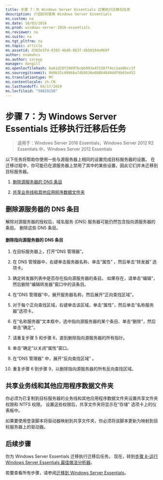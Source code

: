 ```yaml
---
title: 步骤 7：为 Windows Server Essentials 迁移执行迁移后任务
description: 介绍如何使用 Windows Server Essentials
ms.custom: na
ms.date: 10/03/2016
ms.prod: windows-server-2016-essentials
ms.reviewer: na
ms.suite: na
ms.tgt_pltfrm: na
ms.topic: article
ms.assetid: d382e3fd-d393-4bd0-883f-db50104a969f
author: nnamuhcs
ms.author: coreyp
manager: dongill
ms.openlocfilehash: 6a61d28f29097bcb6993a471587f4cc1ae0bcc3f
ms.sourcegitcommit: 0d0b32c8986ba7db9536e0b8648d4ddf9b03e452
ms.translationtype: MT
ms.contentlocale: zh-CN
ms.lasthandoff: 04/17/2019
ms.locfileid: "59819158"
---
```

# <a name="step-7-perform-post-migration-tasks-for-the-windows-server-essentials-migration"></a>步骤 7：为 Windows Server Essentials 迁移执行迁移后任务

>适用于：Windows Server 2016 Essentials，Windows Server 2012 R2 Essentials 中，Windows Server 2012 Essentials

以下任务将帮助你使用一些与源服务器上相同的设置完成目标服务器的设置。 在迁移过程中，你可能已在源服务器上禁用了其中的某些设置，因此它们并未迁移到目标服务器。  
  
1.  [删除源服务器的 DNS 条目](Step-7--Perform-post-migration-tasks-for-the-Windows-Server-Essentials-migration.md#BKMK_DeleteDNSEntries)  
  
2.  [共享业务线和其他应用程序数据文件夹](Step-7--Perform-post-migration-tasks-for-the-Windows-Server-Essentials-migration.md#BKMK_ShareLineOfBusinessAndOtherApplications)  
  
##  <a name="BKMK_DeleteDNSEntries"></a> 删除源服务器的 DNS 条目  
 解除对源服务器的授权后，域名服务 (DNS) 服务器可能仍然包含指向源服务器的条目。 删除这些 DNS 条目。  
  
#### <a name="to-delete-dns-entries-that-point-to-the-source-server"></a>删除指向源服务器的 DNS 条目  
  
1.  在目标服务器上，打开“DNS 管理器”。  
  
2.  在 DNS 管理器中，右键单击服务器名称、单击“属性” ，然后单击“转发器”  选项卡。  
  
3.  确定转发器列表中是否存在指向源服务器的条目。 如果存在，请单击“编辑”，然后删除“编辑转发器”窗口中的该条目。  
  
4.  在“DNS 管理器”中，展开服务器名称，然后展开“正向查找区域”。  
  
5.  对于每个正向查找区域，右键单击该区域，单击“属性”，然后单击“名称服务器”选项卡。  
  
6.  在“名称服务器”文本框中，选中指向源服务器的某个条目、单击“删除”，然后单击“确定”。  
  
7.  请重复步骤 5 和步骤 6，直到删除指向源服务器的所有指针。  
  
8.  单击“确定”以关闭“属性”窗口。  
  
9. 在“DNS 管理器” 中，展开“反向查找区域” 。  
  
10. 重复步骤 6 到步骤 9，以删除指向源服务器的所有反向查找区域。  
  
##  <a name="BKMK_ShareLineOfBusinessAndOtherApplications"></a> 共享业务线和其他应用程序数据文件夹  
 你必须为已复制到目标服务器的业务线和其他应用程序数据文件夹设置共享文件夹权限和 NTFS 权限。 设置这些权限后，共享文件夹将显示在“存储”  选项卡上的仪表板中。  
  
 如果要使用登录脚本将驱动器映射到共享文件夹，你必须将该脚本更新为映射到目标服务器上的驱动器。  
  
## <a name="next-steps"></a>后续步骤  
 你为 Windows Server Essentials 迁移执行迁移后任务。 现在，转到[步骤 8-运行 Windows Server Essentials 最佳做法分析器](Step-8--Run-the-Windows-Server-Essentials-Best-Practices-Analyzer.md)。  
  

若要查看所有步骤，请参阅[迁移到 Windows Server Essentials](Migrate-from-Previous-Versions-to-Windows-Server-Essentials-or-Windows-Server-Essentials-Experience.md)。

